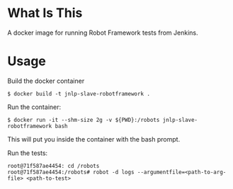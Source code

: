 # What Is This

A docker image for running Robot Framework tests from Jenkins.

# Usage

Build the docker container

```
$ docker build -t jnlp-slave-robotframework .
```

Run the container:

```
$ docker run -it --shm-size 2g -v ${PWD}:/robots jnlp-slave-robotframework bash
```

This will put you inside the container with the bash prompt.

Run the tests:
```
root@71f587ae4454: cd /robots
root@71f587ae4454:/robots# robot -d logs --argumentfile=<path-to-arg-file> <path-to-test>
```